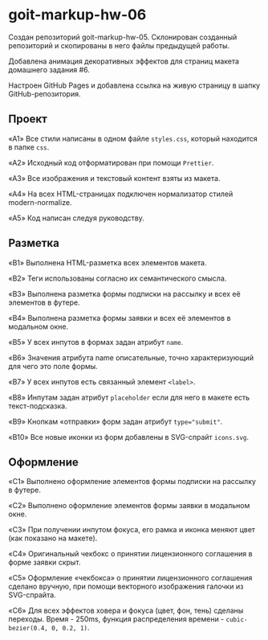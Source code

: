# goit-markup-hw-06

Создан репозиторий goit-markup-hw-05. Склонирован созданный репозиторий и скопированы в него файлы предыдущей работы. 

Добавлена анимация декоративных эффектов для страниц макета домашнего задания #6. 

Настроен GitHub Pages и добавлена ссылка на живую страницу в шапку GitHub-репозитория.

## Проект

«A1» Все стили написаны в одном файле `styles.css`, который находится в папке `css`.

«A2» Исходный код отформатирован при помощи `Prettier`.

«A3» Все изображения и текстовый контент взяты из макета.

«A4» На всех HTML-страницах подключен нормализатор стилей modern-normalize.

«A5» Код написан следуя руководству.

## Разметка

«B1» Выполнена HTML-разметка всех элементов макета.

«B2» Теги использованы согласно их семантического смысла.

«B3» Выполнена разметка формы подписки на рассылку и всех её элементов в футере.

«B4» Выполнена разметка формы заявки и всех её элементов в модальном окне.

«B5» У всех инпутов в формах задан атрибут `name`.

«B6» Значения атрибута name описательные, точно характеризующий для чего это поле формы.

«B7» У всех инпутов есть связанный элемент `<label>`.

«B8» Инпутам задан атрибут `placeholder` если для него в макете есть текст-подсказка.

«B9» Кнопкам «отправки» форм задан атрибут `type="submit"`.

«B10» Все новые иконки из форм добавлены в SVG-спрайт `icons.svg`.

## Оформление

«C1» Выполнено оформление элементов формы подписки на рассылку в футере.

«C2» Выполнено оформление элементов формы заявки в модальном окне.

«C3» При получении инпутом фокуса, его рамка и иконка меняют цвет (как показано на макете).

«C4» Оригинальный чекбокс о принятии лицензионного соглашения в форме заявки скрыт.

«C5» Оформление «чекбокса» о принятии лицензионного соглашения сделано вручную, при помощи векторного изображения галочки из SVG-спрайта.

«C6» Для всех эффектов ховера и фокуса (цвет, фон, тень) сделаны переходы. Время - 250ms, функция распределения времени - `cubic-bezier(0.4, 0, 0.2, 1)`.
